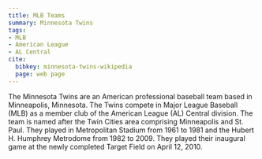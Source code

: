 ```yaml
---
title: MLB Teams
summary: Minnesota Twins
tags:
- MLB
- American League
- AL Central
cite:
  bibkey: minnesota-twins-wikipedia
  page: web page
---
```

The Minnesota Twins are an American professional baseball team based in Minneapolis,
Minnesota. The Twins compete in Major League Baseball (MLB) as a member club of
the American League (AL) Central division. The team is named after the Twin Cities
area comprising Minneapolis and St. Paul. They played in Metropolitan Stadium from
1961 to 1981 and the Hubert H. Humphrey Metrodome from 1982 to 2009. They played
their inaugural game at the newly completed Target Field on April 12, 2010.
